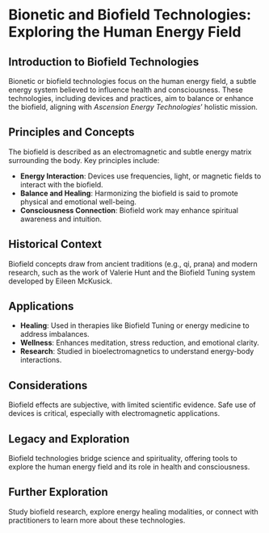 # Bionetic and Biofield Technologies: Exploring the Human Energy Field

## Introduction to Biofield Technologies
Bionetic or biofield technologies focus on the human energy field, a subtle energy system believed to influence health and consciousness. These technologies, including devices and practices, aim to balance or enhance the biofield, aligning with *Ascension Energy Technologies*’ holistic mission.

## Principles and Concepts
The biofield is described as an electromagnetic and subtle energy matrix surrounding the body. Key principles include:
- **Energy Interaction**: Devices use frequencies, light, or magnetic fields to interact with the biofield.
- **Balance and Healing**: Harmonizing the biofield is said to promote physical and emotional well-being.
- **Consciousness Connection**: Biofield work may enhance spiritual awareness and intuition.

## Historical Context
Biofield concepts draw from ancient traditions (e.g., qi, prana) and modern research, such as the work of Valerie Hunt and the Biofield Tuning system developed by Eileen McKusick.

## Applications
- **Healing**: Used in therapies like Biofield Tuning or energy medicine to address imbalances.
- **Wellness**: Enhances meditation, stress reduction, and emotional clarity.
- **Research**: Studied in bioelectromagnetics to understand energy-body interactions.

## Considerations
Biofield effects are subjective, with limited scientific evidence. Safe use of devices is critical, especially with electromagnetic applications.

## Legacy and Exploration
Biofield technologies bridge science and spirituality, offering tools to explore the human energy field and its role in health and consciousness.

## Further Exploration
Study biofield research, explore energy healing modalities, or connect with practitioners to learn more about these technologies.